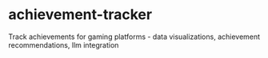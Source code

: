 # achievement-tracker
Track achievements for gaming platforms - data visualizations, achievement recommendations, llm integration

